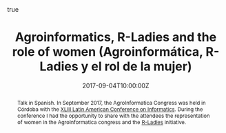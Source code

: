 ---
abstract: Talk in Spanish. In September 2017, the AgroInformatica Congress was held in Córdoba with the [XLIII Latin American Conference on Informatics](https://clei.org/clei2017/index.html). During the conference I had the opportunity to share with the attendees the representation of women in the AgroInformatica congress and the [R-Ladies](https://rladies.org/) initiative.
all_day: false
authors: []
date: "2017-09-04T10:00:00Z"
event: XLIII Latin American Conference on Informatics -  AgroInformatica Congress
event_url: https://clei.org/clei2017/index.html
featured: false
links:
- icon: twitter
  icon_pack: fab
  name: Follow
  url: https://twitter.com/yabellini 
location: Universidad Tecnológica Nacional-Facultad Regional Córdoba
math: true
publishDate: "2017-09-04T10:00:00Z"
slides: 
summary: Talk in Spanish. In September 2017, the AgroInformatica Congress was held in Córdoba with the [XLIII Latin American Conference on Informatics](https://clei.org/clei2017/index.html). During the conference I had the opportunity to share with the attendees the representation of women in the AgroInformatica congress and the [R-Ladies](https://rladies.org/) initiative.
tags: []
title: Agroinformatics, R-Ladies and the role of women (Agroinformática, R-Ladies y el rol de la mujer)
url_code: ""
url_pdf: "RLadies_AgroInformatica.pdf"
url_slides: ""
url_video: ""
---